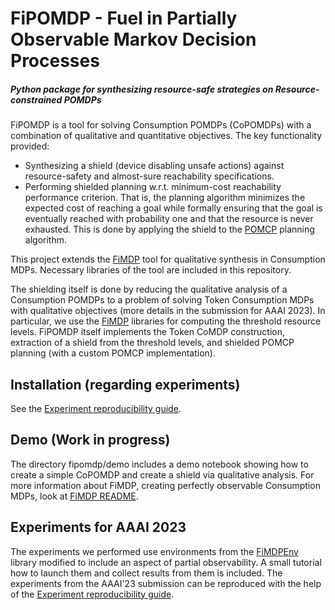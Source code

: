 # FiPOMDP - Fuel in Partially Observable Markov Decision Processes

##### Python package for synthesizing resource-safe strategies on Resource-constrained POMDPs
FiPOMDP is a tool for solving Consumption POMDPs (CoPOMDPs) with a combination of qualitative and quantitative objectives. The key functionality provided:
* Synthesizing a shield (device disabling unsafe actions) against resource-safety and almost-sure reachability specifications.
* Performing shielded planning w.r.t. minimum-cost reachability performance criterion. That is, the planning algorithm minimizes the expected cost of reaching a goal while formally ensuring that the goal is eventually reached with probability one and that the resource is never exhausted. This is done by applying the shield to the [POMCP](https://papers.nips.cc/paper/2010/hash/edfbe1afcf9246bb0d40eb4d8027d90f-Abstract.html) planning algorithm. 

This project extends the [FiMDP] tool for qualitative synthesis in Consumption MDPs. Necessary libraries of the tool are included in this repository. 

The shielding itself is done by reducing the qualitative analysis of a Consumption POMDPs to a problem of solving Token Consumption MDPs with qualitative objectives (more details in the submission for AAAI 2023). In particular, we use the [FiMDP] libraries for computing the threshold resource levels. 
FiPOMDP itself implements the Token CoMDP construction, extraction of a shield from the threshold levels, and shielded POMCP planning (with a custom POMCP implementation).

## Installation (regarding experiments)
See the [Experiment reproducibility guide].

## Demo (Work in progress)
The directory fipomdp/demo includes a demo notebook showing how to create a simple CoPOMDP and create a shield via qualitative analysis.
For more information about FiMDP, creating perfectly observable Consumption MDPs, look at [FiMDP README].

## Experiments for AAAI 2023
The experiments we performed use environments from the [FiMDPEnv] library modified to include an aspect of partial observability. A small tutorial how to launch them and collect results from them is included. The experiments from the AAAI'23 submission can be reproduced with the help of the [Experiment reproducibility guide].



[FiMDPEnv]: https://github.com/FiMDP/FiMDPEnv
[FiMDP]: https://github.com/FiMDP/FiMDP
[FiMDP README]: https://github.com/xbrlej/FiPOMDP/blob/master/FiMDP-README.md
[Experiment reproducibility guide]: ./REPROD-GUIDE.md
